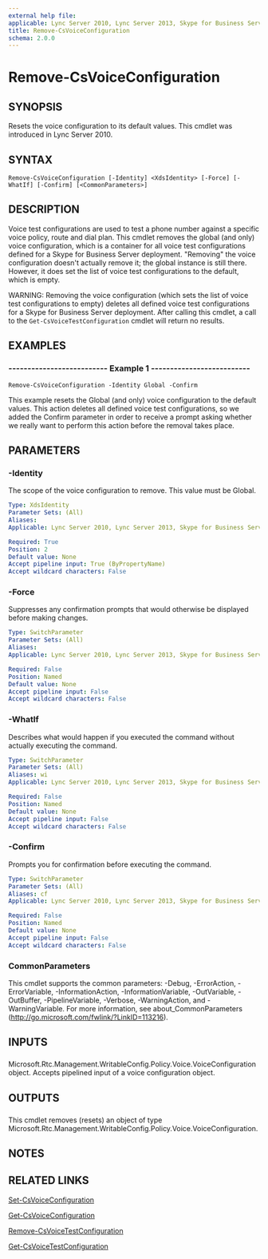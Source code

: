 ```yaml
---
external help file: 
applicable: Lync Server 2010, Lync Server 2013, Skype for Business Server 2015
title: Remove-CsVoiceConfiguration
schema: 2.0.0
---
```


# Remove-CsVoiceConfiguration

## SYNOPSIS
Resets the voice configuration to its default values.
This cmdlet was introduced in Lync Server 2010.


## SYNTAX

```
Remove-CsVoiceConfiguration [-Identity] <XdsIdentity> [-Force] [-WhatIf] [-Confirm] [<CommonParameters>]
```

## DESCRIPTION
Voice test configurations are used to test a phone number against a specific voice policy, route and dial plan.
This cmdlet removes the global (and only) voice configuration, which is a container for all voice test configurations defined for a Skype for Business Server deployment.
"Removing" the voice configuration doesn't actually remove it; the global instance is still there.
However, it does set the list of voice test configurations to the default, which is empty.

WARNING: Removing the voice configuration (which sets the list of voice test configurations to empty) deletes all defined voice test configurations for a Skype for Business Server deployment.
After calling this cmdlet, a call to the `Get-CsVoiceTestConfiguration` cmdlet will return no results.


## EXAMPLES

### -------------------------- Example 1 --------------------------
```
Remove-CsVoiceConfiguration -Identity Global -Confirm
```

This example resets the Global (and only) voice configuration to the default values.
This action deletes all defined voice test configurations, so we added the Confirm parameter in order to receive a prompt asking whether we really want to perform this action before the removal takes place.


## PARAMETERS

### -Identity
The scope of the voice configuration to remove.
This value must be Global.

```yaml
Type: XdsIdentity
Parameter Sets: (All)
Aliases: 
Applicable: Lync Server 2010, Lync Server 2013, Skype for Business Server 2015

Required: True
Position: 2
Default value: None
Accept pipeline input: True (ByPropertyName)
Accept wildcard characters: False
```

### -Force
Suppresses any confirmation prompts that would otherwise be displayed before making changes.

```yaml
Type: SwitchParameter
Parameter Sets: (All)
Aliases: 
Applicable: Lync Server 2010, Lync Server 2013, Skype for Business Server 2015

Required: False
Position: Named
Default value: None
Accept pipeline input: False
Accept wildcard characters: False
```

### -WhatIf
Describes what would happen if you executed the command without actually executing the command.

```yaml
Type: SwitchParameter
Parameter Sets: (All)
Aliases: wi
Applicable: Lync Server 2010, Lync Server 2013, Skype for Business Server 2015

Required: False
Position: Named
Default value: None
Accept pipeline input: False
Accept wildcard characters: False
```

### -Confirm
Prompts you for confirmation before executing the command.

```yaml
Type: SwitchParameter
Parameter Sets: (All)
Aliases: cf
Applicable: Lync Server 2010, Lync Server 2013, Skype for Business Server 2015

Required: False
Position: Named
Default value: None
Accept pipeline input: False
Accept wildcard characters: False
```

### CommonParameters
This cmdlet supports the common parameters: -Debug, -ErrorAction, -ErrorVariable, -InformationAction, -InformationVariable, -OutVariable, -OutBuffer, -PipelineVariable, -Verbose, -WarningAction, and -WarningVariable. For more information, see about_CommonParameters (http://go.microsoft.com/fwlink/?LinkID=113216).

## INPUTS

###  
Microsoft.Rtc.Management.WritableConfig.Policy.Voice.VoiceConfiguration object.
Accepts pipelined input of a voice configuration object.

## OUTPUTS

###  
This cmdlet removes (resets) an object of type Microsoft.Rtc.Management.WritableConfig.Policy.Voice.VoiceConfiguration.

## NOTES

## RELATED LINKS

[Set-CsVoiceConfiguration](Set-CsVoiceConfiguration.md)

[Get-CsVoiceConfiguration](Get-CsVoiceConfiguration.md)

[Remove-CsVoiceTestConfiguration](Remove-CsVoiceTestConfiguration.md)

[Get-CsVoiceTestConfiguration](Get-CsVoiceTestConfiguration.md)
